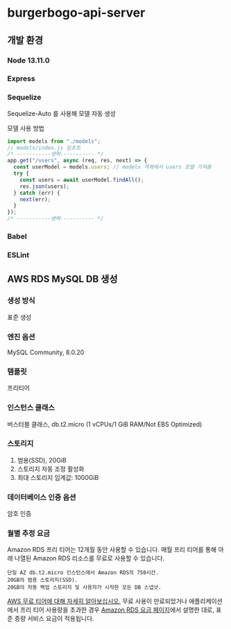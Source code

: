 # burgerbogo-api-server

## 개발 환경

### Node 13.11.0

### Express

### Sequelize

Sequelize-Auto 를 사용해 모델 자동 생성

모델 사용 방법

```javascript
import models from "./models";
// models/index.js 임포트
/* -----------생략----------- */
app.get("/users", async (req, res, next) => {
  const userModel = models.users; // models 객체에서 users 모델 가져옴
  try {
    const users = await userModel.findAll();
    res.json(users);
  } catch (err) {
    next(err);
  }
});
/* -----------생략----------- */
```

### Babel

### ESLint

## AWS RDS MySQL DB 생성

### 생성 방식

표준 생성

### 엔진 옵션

MySQL Community, 8.0.20

### 템플릿

프리티어

### 인스턴스 클래스

버스터블 클래스, db.t2.micro (1 vCPUs/1 GiB RAM/Not EBS Optimized)

### 스토리지

1. 범용(SSD), 20GiB
2. 스토리지 자동 조정 활성화
3. 최대 스토리지 임계값: 1000GiB

### 데이터베이스 인증 옵션

암호 인증

### 월별 추정 요금

Amazon RDS 프리 티어는 12개월 동안 사용할 수 있습니다. 매월 프리 티어를 통해 아래 나열된 Amazon RDS 리소스를 무료로 사용할 수 있습니다.

    단일 AZ db.t2.micro 인스턴스에서 Amazon RDS의 750시간.
    20GB의 범용 스토리지(SSD).
    20GB의 자동 백업 스토리지 및 사용자가 시작한 모든 DB 스냅샷.

<a href="http://aws.amazon.com/rds/free">AWS 무료 티어에 대해 자세히 알아보십시오.</a> 무료 사용이 만료되었거나 애플리케이션에서 프리 티어 사용량을 초과한 경우 <a href="http://aws.amazon.com/rds/pricing">Amazon RDS 요금 페이지</a>에서 설명한 대로, 표준 종량 서비스 요금이 적용됩니다.
